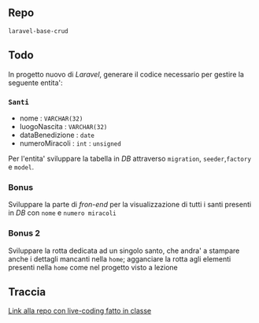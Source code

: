 ## Repo
`laravel-base-crud`

## Todo
In progetto nuovo di *Laravel*, generare il codice necessario per gestire la seguente entita':

### `Santi`
- nome : `VARCHAR(32)`
- luogoNascita : `VARCHAR(32)`
- dataBenedizione : `date`
- numeroMiracoli : `int` : `unsigned`

Per l'entita' sviluppare la tabella in *DB* attraverso `migration`, `seeder`,`factory` e `model`.

### Bonus
Sviluppare la parte di *fron-end* per la visualizzazione di tutti i santi presenti in *DB* con `nome` e `numero miracoli`

### Bonus 2
Sviluppare la rotta dedicata ad un singolo santo, che andra' a stampare anche i dettagli mancanti nella `home`; agganciare la rotta agli elementi presenti nella `home` come nel progetto visto a lezione

## Traccia
[Link alla repo con live-coding fatto in classe](https://github.com/Guybrush3791/laravel-football)
